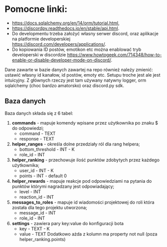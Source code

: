 # Pomocne linki: 
- https://docs.sqlalchemy.org/en/14/orm/tutorial.html, 
- https://discordpy.readthedocs.io/en/stable/api.html. 
- Do developmentu trzeba założyć własny serwer discord, oraz aplikacje na platformie developerskiej https://discord.com/developers/applications/. 
- Do kopiowania ID postów, emotikon etc można enablować tryb developerski w discordzie https://www.howtogeek.com/714348/how-to-enable-or-disable-developer-mode-on-discord/.  

Dane zawarte w bazie danych zawartej na repo również należy zmienić: ustawić własny id kanałow, id postów, emoty etc. Setupu troche jest ale jest intuicyjny. Z głównych rzeczy jest tam używany natywny logger, orm sqlalchemy (choc bardzo amatorsko) oraz discord.py sdk.

## Baza danych
Baza danych składa się z 6 tabel:
 1. **commands** - mapuje komendy wpisane przez użytkownika po znaku $ do odpowiedzi;
    - command - TEXT
    - response - TEXT
 2. **helper_ranges** - określa dolne przedziały ról dla  rang helpera;
    - bottom_threshold - INT - K
    - role_id - INT
 3. **helper_ranking** - przechowuje ilość punktów zdobytych przez każdego użytkownika;
    - user_id - INT - K
    - points - INT - default 0
 4. **helper_rewards** - mapuje reakcje pod odpowiedziami na pytania do punktów którymi nagradzany jest odpowiadający;
    - level - INT
    - reaction_id - INT
 5. **messages_to_roles** - mapuje id wiadomości projektowej do roli która została dla tego projektu utworzona;
    - message_id - INT
    - role_id - INT
 6. **settings** - zawiera pary key:value do konfiguracji bota
    - key - TEXT - K
    - value - TEXT
Dodatkowo ażda z kolumn ma property not null (poza helper_ranking.points)